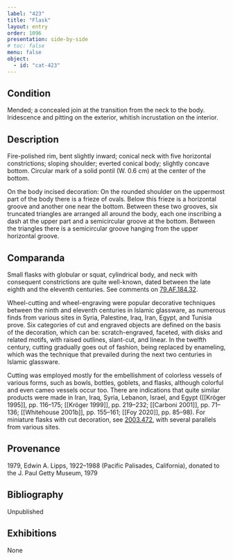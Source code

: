 ```yaml
---
label: "423"
title: "Flask"
layout: entry
order: 1096
presentation: side-by-side
# toc: false
menu: false
object:
  - id: "cat-423"
---
```


## Condition

Mended; a concealed join at the transition from the neck to the body. Iridescence and pitting on the exterior, whitish incrustation on the interior.

## Description

Fire-polished rim, bent slightly inward; conical neck with five horizontal constrictions; sloping shoulder; everted conical body; slightly concave bottom. Circular mark of a solid pontil (W. 0.6 cm) at the center of the bottom.

On the body incised decoration: On the rounded shoulder on the uppermost part of the body there is a frieze of ovals. Below this frieze is a horizontal groove and another one near the bottom. Between these two grooves, six truncated triangles are arranged all around the body, each one inscribing a dash at the upper part and a semicircular groove at the bottom. Between the triangles there is a semicircular groove hanging from the upper horizontal groove.

## Comparanda

Small flasks with globular or squat, cylindrical body, and neck with consequent constrictions are quite well-known, dated between the late eighth and the eleventh centuries. See comments on [79.AF.184.32](#cat).

Wheel-cutting and wheel-engraving were popular decorative techniques between the ninth and eleventh centuries in Islamic glassware, as numerous finds from various sites in Syria, Palestine, Iraq, Iran, Egypt, and Tunisia prove. Six categories of cut and engraved objects are defined on the basis of the decoration, which can be: scratch-engraved, faceted, with disks and related motifs, with raised outlines, slant-cut, and linear. In the twelfth century, cutting gradually goes out of fashion, being replaced by enameling, which was the technique that prevailed during the next two centuries in Islamic glassware.

Cutting was employed mostly for the embellishment of colorless vessels of various forms, such as bowls, bottles, goblets, and flasks, although colorful and even cameo vessels occur too. There are indications that quite similar products were made in Iran, Iraq, Syria, Lebanon, Israel, and Egypt ([[Kröger 1995]], pp. 116–175; [[Kröger 1999]], pp. 219–232; [[Carboni 2001]], pp. 71–136; [[Whitehouse 2001b]], pp. 155–161; [[Foy 2020]], pp. 85–98). For miniature flasks with cut decoration, see [2003.472](#cat), with several parallels from various sites.

## Provenance

1979, Edwin A. Lipps, 1922–1988 (Pacific Palisades, California), donated to the J. Paul Getty Museum, 1979

## Bibliography

Unpublished

## Exhibitions

None